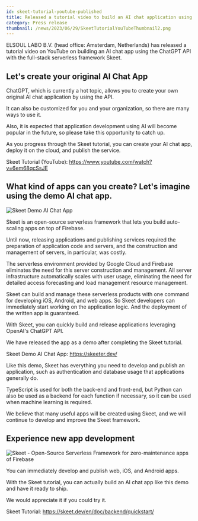 ```yaml
---
id: skeet-tutorial-youtube-published
title: Released a tutorial video to build an AI chat application using ChatGPT API using Skeet
category: Press release
thumbnail: /news/2023/06/29/SkeetTutorialYouTubeThumbnail2.png
---
```


ELSOUL LABO B.V. (head office: Amsterdam, Netherlands) has released a tutorial video on YouTube on building an AI chat app using the ChatGPT API with the full-stack serverless framework Skeet.

## Let's create your original AI Chat App

ChatGPT, which is currently a hot topic, allows you to create your own original AI chat application by using the API.

It can also be customized for you and your organization, so there are many ways to use it.

Also, it is expected that application development using AI will become popular in the future, so please take this opportunity to catch up.

As you progress through the Skeet tutorial, you can create your AI chat app, deploy it on the cloud, and publish the service.

Skeet Tutorial (YouTube): https://www.youtube.com/watch?v=6em68qcSsJE

## What kind of apps can you create? Let's imagine using the demo AI chat app.

![Skeet Demo AI Chat App](/news/2023/06/19/SkeetDemoPublished.png)

Skeet is an open-source serverless framework that lets you build auto-scaling apps on top of Firebase.

Until now, releasing applications and publishing services required the preparation of application code and servers, and the construction and management of servers, in particular, was costly.

The serverless environment provided by Google Cloud and Firebase eliminates the need for this server construction and management. All server infrastructure automatically scales with user usage, eliminating the need for detailed access forecasting and load management resource management.

Skeet can build and manage these serverless products with one command for developing iOS, Android, and web apps. So Skeet developers can immediately start working on the application logic. And the deployment of the written app is guaranteed.

With Skeet, you can quickly build and release applications leveraging OpenAI's ChatGPT API.

We have released the app as a demo after completing the Skeet tutorial.

Skeet Demo AI Chat App: https://skeeter.dev/

Like this demo, Skeet has everything you need to develop and publish an application, such as authentication and database usage that applications generally do.

TypeScript is used for both the back-end and front-end, but Python can also be used as a backend for each function if necessary, so it can be used when machine learning is required.

We believe that many useful apps will be created using Skeet, and we will continue to develop and improve the Skeet framework.

## Experience new app development

![Skeet - Open-Source Serverless Framework for zero-maintenance apps of Firebase](/news/2023/06/13/EffortlessServerlessSkeet.png)

You can immediately develop and publish web, iOS, and Android apps.

With the Skeet tutorial, you can actually build an AI chat app like this demo and have it ready to ship.

We would appreciate it if you could try it.

Skeet Tutorial: https://skeet.dev/en/doc/backend/quickstart/
